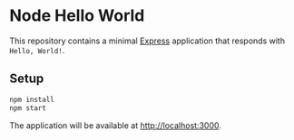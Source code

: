 # Node Hello World

This repository contains a minimal [Express](https://expressjs.com/) application that responds with `Hello, World!`.

## Setup

```bash
npm install
npm start
```

The application will be available at <http://localhost:3000>.
